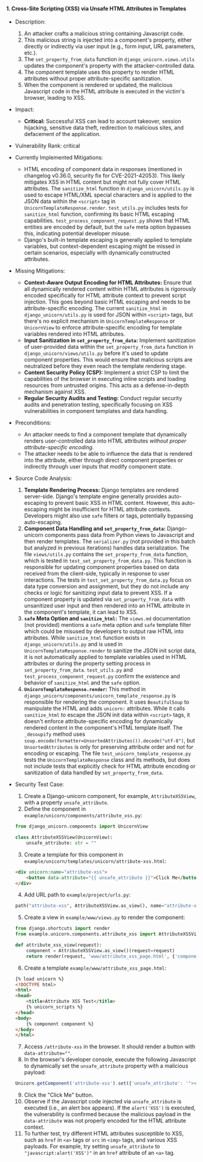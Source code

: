 #### 1. Cross-Site Scripting (XSS) via Unsafe HTML Attributes in Templates

- Description:
    1. An attacker crafts a malicious string containing Javascript code.
    2. This malicious string is injected into a component's property, either directly or indirectly via user input (e.g., form input, URL parameters, etc.).
    3. The `set_property_from_data` function in `django_unicorn.views.utils` updates the component's property with the attacker-controlled data.
    4. The component template uses this property to render HTML attributes without proper attribute-specific sanitization.
    5. When the component is rendered or updated, the malicious Javascript code in the HTML attribute is executed in the victim's browser, leading to XSS.

- Impact:
    - **Critical:** Successful XSS can lead to account takeover, session hijacking, sensitive data theft, redirection to malicious sites, and defacement of the application.

- Vulnerability Rank: critical

- Currently Implemented Mitigations:
    - HTML encoding of component data in responses (mentioned in changelog v0.36.0, security fix for CVE-2021-42053). This likely mitigates XSS in HTML content but might not fully cover HTML attributes. The `sanitize_html` function in `django_unicorn/utils.py` is used to escape HTML/XML special characters and is applied to the JSON data within the `<script>` tag in `UnicornTemplateResponse.render`.  `test_utils.py` includes tests for `sanitize_html` function, confirming its basic HTML escaping capabilities. `test_process_component_request.py` shows that HTML entities are encoded by default, but the `safe` meta option bypasses this, indicating potential developer misuse.
    - Django's built-in template escaping is generally applied to template variables, but context-dependent escaping might be missed in certain scenarios, especially with dynamically constructed attributes.

- Missing Mitigations:
    - **Context-Aware Output Encoding for HTML Attributes:** Ensure that all dynamically rendered content within HTML attributes is rigorously encoded specifically for HTML attribute context to prevent script injection. This goes beyond basic HTML escaping and needs to be attribute-specific encoding.  The current `sanitize_html` in `django_unicorn/utils.py` is used for JSON within `<script>` tags, but there's no explicit mechanism in `UnicornTemplateResponse` or `UnicornView` to enforce attribute-specific encoding for template variables rendered into HTML attributes.
    - **Input Sanitization in `set_property_from_data`:** Implement sanitization of user-provided data within the `set_property_from_data` function in `django_unicorn/views/utils.py` before it's used to update component properties. This would ensure that malicious scripts are neutralized before they even reach the template rendering stage.
    - **Content Security Policy (CSP):** Implement a strict CSP to limit the capabilities of the browser in executing inline scripts and loading resources from untrusted origins. This acts as a defense-in-depth mechanism against XSS.
    - **Regular Security Audits and Testing:** Conduct regular security audits and penetration testing, specifically focusing on XSS vulnerabilities in component templates and data handling.

- Preconditions:
    - An attacker needs to find a component template that dynamically renders user-controlled data into HTML attributes *without proper attribute-specific encoding*.
    - The attacker needs to be able to influence the data that is rendered into the attribute, either through direct component properties or indirectly through user inputs that modify component state.

- Source Code Analysis:
    1. **Template Rendering Process:** Django templates are rendered server-side. Django's template engine generally provides auto-escaping to prevent basic XSS in HTML content. However, this auto-escaping might be insufficient for HTML attribute contexts. Developers might also use `safe` filters or tags, potentially bypassing auto-escaping.
    2. **Component Data Handling and `set_property_from_data`:** Django-unicorn components pass data from Python views to Javascript and then render templates. The `serializer.py` (not provided in this batch but analyzed in previous iterations) handles data serialization. The file `views/utils.py` contains the `set_property_from_data` function, which is tested in `test_set_property_from_data.py`. This function is responsible for updating component properties based on data received from the client-side, typically in response to user interactions. The tests in `test_set_property_from_data.py` focus on data type conversion and assignment, but they do not include any checks or logic for sanitizing input data to prevent XSS. If a component property is updated via `set_property_from_data` with unsanitized user input and then rendered into an HTML attribute in the component's template, it can lead to XSS.
    3. **`safe` Meta Option and `sanitize_html`:** The `views.md` documentation (not provided) mentions a `safe` meta option and `safe` template filter which could be misused by developers to output raw HTML into attributes.  While `sanitize_html` function exists in `django_unicorn/utils.py` and is used in `UnicornTemplateResponse.render` to sanitize the JSON init script data, it is not automatically applied to template variables used in HTML attributes or during the property setting process in `set_property_from_data`.  `test_utils.py` and `test_process_component_request.py` confirm the existence and behavior of `sanitize_html` and the `safe` option.
    4. **`UnicornTemplateResponse.render`:** This method in `django_unicorn/components/unicorn_template_response.py` is responsible for rendering the component. It uses `BeautifulSoup` to manipulate the HTML and adds `unicorn:` attributes. While it calls `sanitize_html` to escape the JSON init data within `<script>` tags, it doesn't enforce attribute-specific encoding for dynamically rendered content in the component's HTML template itself. The `_desoupify` method uses `soup.encode(formatter=UnsortedAttributes()).decode("utf-8")`, but `UnsortedAttributes` is only for preserving attribute order and not for encoding or escaping.  The file `test_unicorn_template_response.py` tests the `UnicornTemplateResponse` class and its methods, but does not include tests that explicitly check for HTML attribute encoding or sanitization of data handled by `set_property_from_data`.

- Security Test Case:
    1. Create a Django-unicorn component, for example, `AttributeXSSView`, with a property `unsafe_attribute`.
    2. Define the component in `example/unicorn/components/attribute_xss.py`:
    ```python
    from django_unicorn.components import UnicornView

    class AttributeXSSView(UnicornView):
        unsafe_attribute: str = ""
    ```
    3. Create a template for this component in `example/unicorn/templates/unicorn/attribute-xss.html`:
    ```html
    <div unicorn:name="attribute-xss">
        <button data-attribute="{{ unsafe_attribute }}">Click Me</button>
    </div>
    ```
    4. Add URL path to `example/project/urls.py`:
    ```python
    path("attribute-xss", AttributeXSSView.as_view(), name="attribute-xss"),
    ```
    5. Create a view in `example/www/views.py` to render the component:
    ```python
    from django.shortcuts import render
    from example.unicorn.components.attribute_xss import AttributeXSSView

    def attribute_xss_view(request):
        component = AttributeXSSView.as_view()(request=request)
        return render(request, 'www/attribute_xss_page.html', {'component': component})
    ```
    6. Create a template `example/www/attribute_xss_page.html`:
    ```html
    {% load unicorn %}
    <!DOCTYPE html>
    <html>
    <head>
        <title>Attribute XSS Test</title>
        {% unicorn_scripts %}
    </head>
    <body>
        {% component component %}
    </body>
    </html>
    ```
    7. Access `/attribute-xss` in the browser. It should render a button with `data-attribute=""`.
    8. In the browser's developer console, execute the following Javascript to dynamically set the `unsafe_attribute` property with a malicious payload:
    ```javascript
    Unicorn.getComponent('attribute-xss').set({'unsafe_attribute': '"><img src=x onerror=alert(\'XSS\')>'});
    ```
    9. Click the "Click Me" button.
    10. Observe if the Javascript code injected via `unsafe_attribute` is executed (i.e., an alert box appears). If the `alert('XSS')` is executed, the vulnerability is confirmed because the malicious payload in the `data-attribute` was not properly encoded for the HTML attribute context.
    11. To further test, try different HTML attributes susceptible to XSS, such as `href` in `<a>` tags or `src` in `<img>` tags, and various XSS payloads. For example, try setting `unsafe_attribute` to `"javascript:alert('XSS')"` in an `href` attribute of an `<a>` tag.
